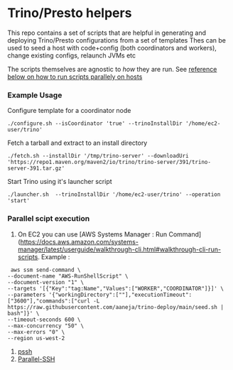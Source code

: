 # Trino/Presto helpers
This repo contains a set of scripts that are helpful in generating and deploying Trino/Presto configurations from a set of templates
Thes can be used to seed a host with code+config (both coordinators and workers), change existing configs, relaunch JVMs etc

The scripts themselves are agnostic to *how* they are run. See [reference below on how to run scripts parallely on hosts](#parallel-scipt-execution)


### Example Usage
Configure template for a coordinator node
```
./configure.sh --isCoordinator 'true' --trinoInstallDir '/home/ec2-user/trino'
```

Fetch a tarball and extract to an install directory
```
./fetch.sh --installDir '/tmp/trino-server' --downloadUri 'https://repo1.maven.org/maven2/io/trino/trino-server/391/trino-server-391.tar.gz'
```

Start Trino using it's launcher script
```
./launcher.sh  --trinoInstallDir '/home/ec2-user/trino' --operation 'start'
```


### Parallel scipt execution

1. On EC2 you can use [AWS Systems Manager : Run Command](https://docs.aws.amazon.com/systems-manager/latest/userguide/walkthrough-cli.html#walkthrough-cli-run-scripts. Example :
```
 aws ssm send-command \
--document-name "AWS-RunShellScript" \
--document-version "1" \
--targets '[{"Key":"tag:Name","Values":["WORKER","COORDINATOR"]}]' \
--parameters '{"workingDirectory":[""],"executionTimeout":["3600"],"commands":["curl -L https://raw.githubusercontent.com/aaneja/trino-deploy/main/seed.sh | bash"]}' \
--timeout-seconds 600 \
--max-concurrency "50" \
--max-errors "0" \
--region us-west-2
```

1. [pssh](https://github.com/lilydjwg/pssh)
1. [Parallel-SSH](https://github.com/ParallelSSH/parallel-ssh)


